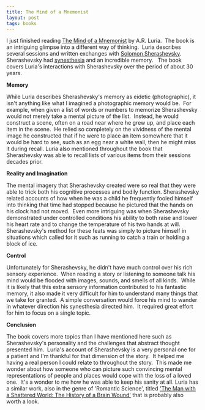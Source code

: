 ```yaml
---
title: The Mind of a Mnemonist
layout: post
tags: books
---
```


I just finished reading [The Mind of a Mnemonist][1] by A.R. Luria.  The book
is an intriguing glimpse into a different way of thinking.  Luria describes
several sessions and written exchanges with [Solomon Sherashevsky][2].
Sherashevsky had [synesthesia][3] and an incredible memory.   The book covers
Luria's interactions with Sherashevsky over the period of about 30 years.

**Memory**

While Luria describes Sherashevsky's memory as eidetic
(photographic), it isn't anything like what I imagined a photographic memory
would be.  For example, when given a list of words or numbers to memorize
Sherashevsky would not merely take a mental picture of the list.  Instead, he
would construct a scene, often on a road near where he grew up, and place each
item in the scene.  He relied so completely on the vividness of the mental
image he constructed that if he were to place an item somewhere that it would
be hard to see, such as an egg near a white wall, then he might miss it during
recall. Luria also mentioned throughout the book that Sherashevsky was able to
recall lists of various items from their sessions decades prior.

**Reality and Imagination**

The mental imagery that Sherashevsky created were so real that
they were able to trick both his cognitive processes and bodily function.
Sherashevsky related accounts of how when he was a child he frequently fooled
himself into thinking that time had stopped because he pictured that the hands
on his clock had not moved.  Even more intriguing was when Sherashevsky
demonstrated under controlled conditions his ability to both raise and lower
his heart rate and to change the temperature of his two hands at will.
Sherashevsky's method for these feats was simply to picture himself in
situations which called for it such as running to catch a train or holding a
block of ice.

**Control**

Unfortunately for Sherashevsky, he didn't have much
control over his rich sensory experience.  When reading a story or listening
to someone talk his mind would be flooded with images, sounds, and smells of
all kinds.  While it is likely that this extra sensory information contributed
to his fantastic memory, it also made it very difficult for him to understand
many things that we take for granted.  A simple conversation would force his
mind to wander in whatever direction his synesthesia directed him.  It
required great effort for him to focus on a single topic.

**Conclusion**

The book covers more topics than I have mentioned here such as Sherashevsky's
personality and the challenges that abstract thought presented him.  Luria's
account of Sherashevsky is a very personal one for a patient and I'm thankful
for that dimension of the story.  It helped me having a real person I could
relate to throughout the story.  This made me wonder about how someone who can
picture such convincing mental representations of people and places would cope
with the loss of a loved one.  It's a wonder to me how he was able to keep his
sanity at all. Luria has a similar work, also in the genre of 'Romantic
Science', titled ['The Man with a Shattered World: The History of a Brain
Wound'][4] that is probably also worth a look.

   [1]: http://www.amazon.com/Mind-Mnemonist-Little-about-Memory/dp/0674576225

   [2]: http://en.wikipedia.org/wiki/Solomon_Shereshevsky

   [3]: http://en.wikipedia.org/wiki/Synesthesia

   [4]: http://www.amazon.com/gp/product/0674546253/ref=pd_lpo_k2_dp_sr_1?pf_rd_p=486539851&pf_rd_s=lpo-top-stripe-1&pf_rd_t=201&pf_rd_i=0674576225&pf_rd_m=ATVPDKIKX0DER&pf_rd_r=0SBADN0KJ3A0HVZY2VE4

